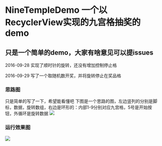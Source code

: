 # NineTempleDemo 一个以RecyclerView实现的九宫格抽奖的demo
## 只是一个简单的demo，大家有啥意见可以提issues

  2016-09-28 实现了顺时针的旋转，还没有增加控制停止格

  2016-09-29 写了一个取随机数开奖，并将旋转停止在奖品格

### 思路图
只是简单的写了一下，希望能看懂吧
下图是一个思路的图，左边竖列的分别是脚标，数据，旋转数组，右边是环形的：内部1-9分别对应九宫格，5号是开始按钮，外循环是旋转数据
![](https://github.com/pardonhan/NineTempleDemo/blob/master/image/45235916296222798.jpg)
### 运行效果图
![](https://github.com/pardonhan/NineTempleDemo/blob/master/image/286157872443229133.jpg)
